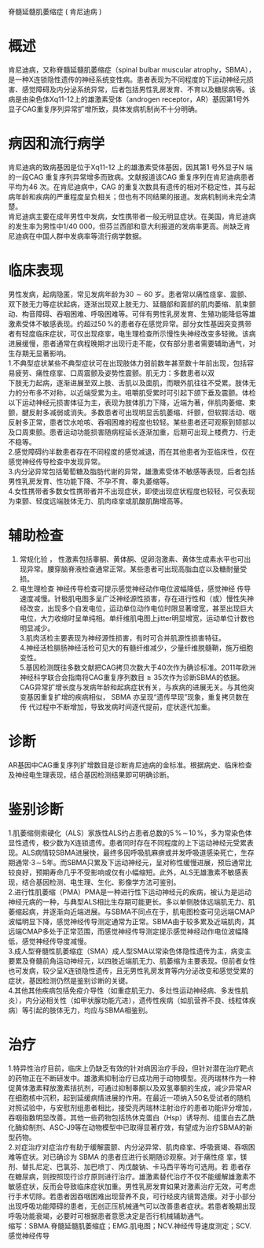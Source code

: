 脊髓延髓肌萎缩症 ( 肯尼迪病 )  
# 概述  
肯尼迪病，又称脊髓延髓肌萎缩症（spinal bulbar muscular atrophy，SBMA），是一种X连锁隐性遗传的神经系统变性病。患者表现为不同程度的下运动神经元损害、感觉障碍及内分泌系统异常，后者包括男性乳房发育、不育以及糖尿病等。该病是由染色体Xq11-12上的雄激素受体（androgen receptor，AR）基因第1号外显子CAG重复序列异常扩增所致，具体发病机制尚不十分明确。  
# 病因和流行病学  
肯尼迪病的致病基因是位于Xq11-12 上的雄激素受体基因，因其第1 号外显子N 端的一段CAG 重复序列异常增多而致病。文献报道该CAG 重复序列在肯尼迪病患者平均为46 次。在肯尼迪病中，CAG 的重复次数具有遗传的相对不稳定性，其与起病年龄和疾病的严重程度呈负相关；但也有不同结果的报道。发病机制尚未完全清楚。  
肯尼迪病主要在成年男性中发病，女性携带者一般无明显症状。在美国，肯尼迪病的发生率为男性中1/40 000，但芬兰西部和意大利报道的发病率更高。尚缺乏肯尼迪病在中国人群中发病率等流行病学数据。  
# 临床表现  
男性发病，起病隐匿，常见发病年龄为$30{\sim}60$ 岁。患者常以痛性痉挛、震颤、双下肢无力等症状起病，逐渐出现双上肢无力、延髓部和面部的肌肉萎缩、肌束颤动、构音障碍、吞咽困难、呼吸困难等。可伴有男性乳房发育、生殖功能降低等雄激素受体不敏感表现。约超过$50\,\%$的患者存在感觉异常。部分女性基因突变携带者有轻度临床症状，可仅出现痉挛，电生理检查所示慢性失神经改变多轻微。该病进展缓慢，患者通常在病程晚期才出现行走不能，仅有部分患者需要辅助通气，对生存期无显著影响。  
1.不典型症状某些不典型症状可在出现肢体力弱前数年甚至数十年前出现，包括容易疲劳、痛性痉挛、口周震颤及姿势性震颤。肌无力：多数患者以双  
下肢无力起病，逐渐进展至双上肢、舌肌以及面肌，而眼外肌往往不受累。肢体无力的分布多不对称，以近端受累为主。咀嚼肌受累时可引起下颌下垂及震颤。体检以下运动神经元损害体征为主，表现为肢体肌力下降，近端为著，伴肌肉萎缩、束颤，腱反射多减弱或消失。多数患者可出现明显舌肌萎缩、纤颤，但软腭活动、咽反射多正常，患者饮水呛咳、吞咽困难的程度也较轻。某些患者还可观察到颏部以及口周束颤。患者运动功能损害随病程延长逐渐加重，后期可出现上楼费力、行走不稳等。  
2.感觉障碍约半数患者存在不同程度的感觉减退，而在其他患者为亚临床性，仅在感觉神经传导检查中发现异常。  
3.内分泌异常包括葡萄糖及脂肪代谢的异常，雄激素受体不敏感等表现，后者包括男性乳房发育、性功能下降、不孕不育、睾丸萎缩等。  
4.女性携带者多数女性携带者并不出现症状，即使出现症状程度也较轻，可仅表现为束颤、轻度远端肢体无力、肌肉痉挛或肌酸肌酶增高等。  
# 辅助检查  
1. 常规化验 ， 性激素包括睾酮、黄体酮、促卵泡激素、黄体生成素水平也可出现异常。腰穿脑脊液检查通常正常。某些患者可出现高脂血症以及糖耐量受损。  
2. 电生理检查 神经传导检查可提示感觉神经动作电位波幅降低，感觉神经 传导速度减慢。针极肌电图多呈广泛神经源性损害，存在进行性和（或）慢性失神经改变，出现多个自发电位，运动单位动作电位时限显著增宽，甚至出现巨大电位，大力收缩时呈单纯相。单纤维肌电图上jitter明显增宽，运动单位计数也明显减少。  
3.肌肉活检主要表现为神经源性损害，有时可合并肌源性损害特征。  
4.神经活检腓肠神经活检可见大的有髓纤维减少，少量纤维脱髓鞘，施万细胞变性。  
5.基因检测既往多数文献把CAG拷贝次数大于40次作为确诊标准。2011年欧洲神经科学联合会指南将CAG重复序列数目${\geqslant}35$次作为诊断SBMA的依据。CAG异常扩增长度与发病年龄和起病症状有关，与疾病的进展无关。与其他突  
变基因重复扩增的疾病相似， SBMA 亦呈现“遗传早现”现象，重复拷贝数在传 代过程中不断增加，导致发病时间逐代提前，症状逐代加重。  
# 诊断  
AR基因中CAG重复序列扩增数目是诊断肯尼迪病的金标准。根据病史、临床检查及神经电生理表现，结合基因检测结果即可明确诊断。  
# 鉴别诊断  
1.肌萎缩侧索硬化（ALS）家族性ALS约占患者总数的$5\,\%\!\sim\!10\,\%$，多为常染色体显性遗传，极少数为X连锁遗传。患者同时存在不同程度的上下运动神经元受累表现。ALS病情较SBMA进展快，最终多因呼吸肌麻痹或并发呼吸道感染死亡，生存期通常$\cdot3\!\sim\!5$年。而SBMA只累及下运动神经元，呈对称性缓慢进展，预后通常比较良好，预期寿命几乎不受影响或仅有小幅缩短。此外，ALS无雄激素不敏感表现，结合基因检测、电生理、生化、影像学方法可鉴别。  
2.进行性肌萎缩（PMA）PMA是一种进行性下运动神经元的疾病，被认为是运动神经元病的一种，与典型ALS相比生存期可能更长。多以单侧肢体远端肌无力、肌萎缩起病，并逐渐向近端进展。与SBMA不同点在于，肌电图检查可见远端CMAP波幅明显下降，感觉神经传导测定通常为正常。SBMA由于较多累及近端肌肉，其远端CMAP多处于正常范围，而感觉神经传导测定提示感觉神经动作电位波幅降低，感觉神经传导度减慢。  
3.成人型脊髓性肌萎缩症（SMA）成人型SMA以常染色体隐性遗传为主，病变主要累及脊髓前角运动神经元，以四肢近端肌无力、肌萎缩为主要表现。但前者女性也可发病，较少呈X连锁隐性遗传，且无男性乳房发育等内分泌改变和感觉受累的症状，基因检测仍然是鉴别诊断的关键。  
4.其他其他疾病包括免疫介导性（如重症肌无力、多灶性运动神经病、多发性肌炎），内分泌相关性（如甲状腺功能亢进），遗传性疾病（如肌营养不良、线粒体疾病）等引起的肢体无力，均应与SBMA相鉴别。  
# 治疗  
1.特异性治疗目前，临床上仍缺乏有效的针对病因治疗手段，但针对潜在治疗靶点的药物正在不断研发中。雄激素抑制治疗已成功用于动物模型。亮丙瑞林作为一种促黄体激素释放激素拮抗剂，可通过抑制睾酮以及双氢睾酮的生成，减少异常AR在细胞核中沉积，起到延缓病情进展的作用。在最近一项纳入50名受试者的随机对照试验中，与安慰剂组患者相比，接受亮丙瑞林注射治疗的患者功能评分增加，吞咽指数明显改善。其他一些药物包括热休克蛋白（Hsp）诱导剂、组蛋白去乙酰化酶抑制剂、ASC-J9等在动物模型中已取得显著疗效，有望成为治疗SBMA的新型药物。  
2.对症治疗对症治疗有助于缓解震颤、内分泌异常、肌肉痉挛、呼吸衰竭、吞咽困难等症状。对已确诊为 SBMA  的患者应进行长期随诊观察。对于痛性痉 挛，镁剂、替扎尼定、巴氯芬、加巴喷丁、丙戊酸钠、卡马西平等均可选用。若 患者存在糖尿病，则按照现行诊疗原则进行治疗。雄激素替代治疗不仅不能缓解雄激素不敏感症状，反而会导致临床症状加重。男性乳房发育如果对激素治疗无效，可考虑行手术切除。若患者因吞咽困难出现营养不良，可行经皮内镜胃造瘘。对于小部分出现呼吸功能障碍的患者，无创正压机械通气可以改善患者症状。若患者晚期出现呼吸功能衰竭，必要时可根据患者意愿决定是否行机械辅助通气。  
缩写：SBMA.脊髓延髓肌萎缩症；EMG.肌电图；NCV.神经传导速度测定；SCV.感觉神经传导  
